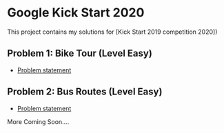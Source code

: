 # Google Kick Start 2020

This project contains my solutions for [Kick Start 2019 competition 2020])


## Problem 1: Bike Tour (Level Easy)

- [Problem statement](https://codingcompetitions.withgoogle.com/kickstart/round/000000000019ffc8/00000000002d82e6)

## Problem 2: Bus Routes (Level Easy)

- [Problem statement](https://codingcompetitions.withgoogle.com/kickstart/round/000000000019ffc8/00000000002d83bf)

More Coming Soon....
